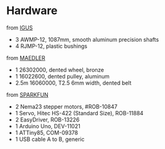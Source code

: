 # Hardware

from [IGUS](http://www.igus.ch)
- 3 AWMP-12, 1087mm, smooth aluminum precision shafts
- 4 RJMP-12, plastic bushings

from [MAEDLER](http://www.maedler.ch)
- 1 26302000, dented wheel, bronze
- 1 16022600, dented pulley, aluminum
- 2.5m 16060000, T2.5 6mm width, dented belt

from [SPARKFUN](https://www.sparkfun.com)
- 2 Nema23 stepper motors, #ROB-10847
- 1 Servo, Hitec HS-422 (Standard Size), ROB-11884
- 2 EasyDriver, ROB-13226
- 1 Arduino Uno, DEV-11021
- 1 ATTiny85, COM-09378
- 1 USB cable A to B, generic

